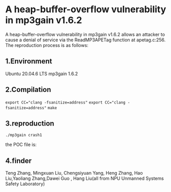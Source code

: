 # A heap-buffer-overflow vulnerability in mp3gain v1.6.2

A heap-buffer-overflow vulnerability in mp3gain v1.6.2 allows an attacker to cause a denial of service via the ReadMP3APETag function at apetag.c:256. The reproduction process is as follows:
## 1.Environment
Ubuntu 20.04.6 LTS
mp3gain 1.6.2

## 2.Compilation

`export CC="clang -fsanitize=address"`
`export CC="clang -fsanitize=address"`
`make`

## 3.reproduction

`./mp3gain crash1`  

the POC file is:

## 4.finder
Teng Zhang, Mingxuan Liu, Chengsiyuan Yang, Heng Zhang, Hao Liu,Yaoliang Zhang,Dawei Guo , Hang Liu(all from NPU Unmanned Systems Safety Laboratory)

